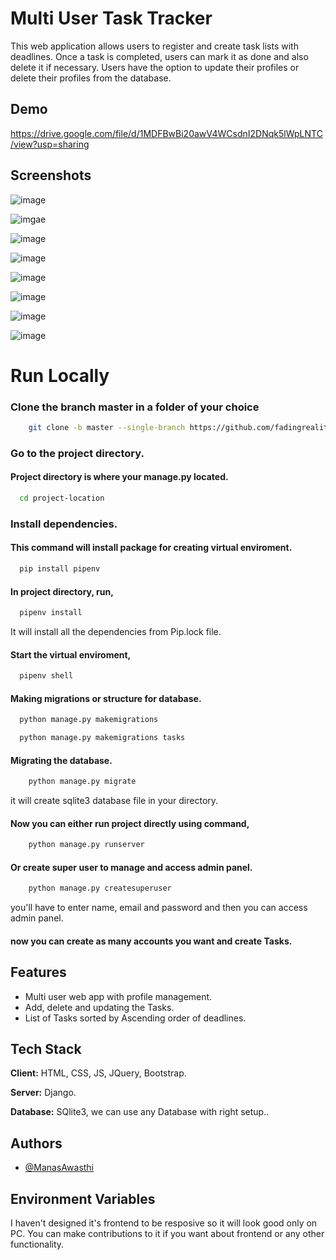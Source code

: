 # Multi User Task Tracker

This web application allows users to register and create task lists with deadlines. Once a task is completed, users can mark it as done and also delete it if necessary. Users have the option to update their profiles or delete their profiles from the database.
## Demo

https://drive.google.com/file/d/1MDFBwBi20awV4WCsdnI2DNqk5lWpLNTC/view?usp=sharing

## Screenshots

![image](https://github.com/fadingreality1/Multi-user-Task-tracker-webapp-using-django/assets/114291201/22466417-890d-48de-9c88-398d9fac6225)

![imgae](https://github.com/fadingreality1/Multi-user-Task-tracker-webapp-using-django/assets/114291201/9ea297e3-a7b5-4354-9c36-10ec0c9b68d2)

![image](https://github.com/fadingreality1/Multi-user-Task-tracker-webapp-using-django/assets/114291201/d6a8c285-6ebd-4601-b7ea-082bb65853e7)

![image](https://github.com/fadingreality1/Multi-user-Task-tracker-webapp-using-django/assets/114291201/40dd83ac-53c6-4650-bb86-9909c0369c16)

![image](https://github.com/fadingreality1/Multi-user-Task-tracker-webapp-using-django/assets/114291201/933dc593-a14d-4787-990e-fb4a3302acfc)

![image](https://github.com/fadingreality1/Multi-user-Task-tracker-webapp-using-django/assets/114291201/29ca2c54-b27f-49e3-bd66-c4f5f74e5f18)

![image](https://github.com/fadingreality1/Multi-user-Task-tracker-webapp-using-django/assets/114291201/953ea8b5-20a3-473b-8909-4f9fa94c4924)

![image](https://github.com/fadingreality1/Multi-user-Task-tracker-webapp-using-django/assets/114291201/bc801ddf-e431-4658-8e24-9b55c9d175f3)


# Run Locally

### Clone the branch master in a folder of your choice

```bash
    git clone -b master --single-branch https://github.com/fadingreality1/Multi-user-Task-tracker-webapp-using-django
```

### Go to the project directory.
#### Project directory is where your manage.py located.

```bash
  cd project-location
```

### Install dependencies.

#### This command will install package for creating virtual enviroment.
```bash
  pip install pipenv
```

#### In project directory, run,

```bash
  pipenv install 
```

It will install all the dependencies from Pip.lock file.

#### Start the virtual enviroment,

```bash
  pipenv shell
```

#### Making migrations or structure for database.

```bash
  python manage.py makemigrations
```
```bash
  python manage.py makemigrations tasks
```

#### Migrating the database.

```bash
    python manage.py migrate
```
it will create sqlite3 database file in your directory.

#### Now you can either run project directly using command,

```bash
    python manage.py runserver
```
#### Or create super user to manage and access admin panel.

```bash
    python manage.py createsuperuser
```
you'll have to enter name, email and password and then you can access admin panel.

#### now you can create as many accounts you want and create Tasks.
## Features

- Multi user web app with profile management.
- Add, delete and updating the Tasks.
- List of Tasks sorted by Ascending order of deadlines.

## Tech Stack

**Client:** HTML, CSS, JS, JQuery, Bootstrap.

**Server:** Django.

**Database:** SQlite3, we can use any Database with right setup..



## Authors

- [@ManasAwasthi](https://github.com/manas9839)


## Environment Variables

I haven't designed it's frontend to be resposive so it will look good only on PC.
You can make contributions to it if you want about frontend or any other functionality.
